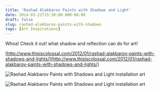 ```yaml
---
title: 'Rashad Alakbarov Paints with Shadows and Light'
date: 2014-03-22T15:30:00.000-06:00
draft: false
slug: rashad-alakbarov-paints-with-shadows
tags: [Art Inspirations]
---
```


Whoa! Check it out! what shadow and reflection can do for art!  
  
[http://www.thisiscolossal.com/2012/01/rashad-alakbarov-paints-with-shadows-and-lights/](http://www.thisiscolossal.com/2012/01/rashad-alakbarov-paints-with-shadows-and-lights/)  
  
![Rashad Alakbarov Paints with Shadows and Light installation art ](http://www.thisiscolossal.com/wp-content/uploads/2012/01/rashad-3.jpg "Rashad Alakbarov Paints with Shadows and Light")  
  
![Rashad Alakbarov Paints with Shadows and Light installation art ](http://www.thisiscolossal.com/wp-content/uploads/2012/01/rashad-2-600x400.jpg "Rashad Alakbarov Paints with Shadows and Light")